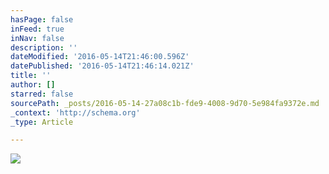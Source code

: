```yaml
---
hasPage: false
inFeed: true
inNav: false
description: ''
dateModified: '2016-05-14T21:46:00.596Z'
datePublished: '2016-05-14T21:46:14.021Z'
title: ''
author: []
starred: false
sourcePath: _posts/2016-05-14-27a08c1b-fde9-4008-9d70-5e984fa9372e.md
_context: 'http://schema.org'
_type: Article

---
```

![](https://the-grid-user-content.s3-us-west-2.amazonaws.com/10bbfaaa-1cce-4a27-b1fc-faf4e421f558.jpg)